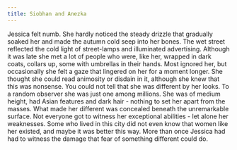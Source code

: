 ```yaml
---
title: Siobhan and Anezka
---
```


Jessica felt numb. She hardly noticed the steady drizzle that gradually soaked her and made the autumn cold seep into her bones. The wet street reflected the cold light of street-lamps and illuminated advertising. Although it was late she met a lot of people who were, like her, wrapped in dark coats, collars up, some with umbrellas in their hands. Most ignored her, but occasionally she felt a gaze that lingered on her for a moment longer. She thought she could read animosity or disdain in it, although she knew that this was nonsense. You could not tell that she was different by her looks. To a random observer she was just one among millions. She was of medium height, had Asian features and dark hair - nothing to set her apart from the masses. What made her different was concealed beneath the unremarkable surface. Not everyone got to witness her exceptional abilities - let alone her weaknesses. Some who lived in this city did not even know that women like her existed, and maybe it was better this way. More than once Jessica had had to witness the damage that fear of something different could do.
